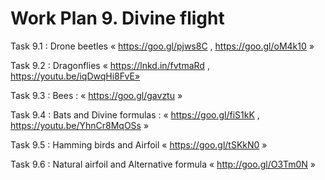 # Work Plan 9. Divine flight

Task 9.1 : Drone beetles « https://goo.gl/pjws8C , https://goo.gl/oM4k10 »

Task 9.2 : Dragonflies « https://lnkd.in/fvtmaRd , https://youtu.be/iqDwqHi8FvE»

Task 9.3 : Bees : « ‪https://goo.gl/gavztu »

Task 9.4 : Bats and Divine formulas :
« https://goo.gl/fiS1kK , https://youtu.be/YhnCr8MqOSs »

Task 9.5 : Hamming birds and Airfoil « https://goo.gl/tSKkN0 »

Task 9.6 : Natural airfoil and Alternative formula « http://goo.gl/O3Tm0N »
